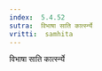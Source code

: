 ```yaml
---
index:  5.4.52
sutra:  विभाषा साति कार्त्स्न्ये
vritti:  samhita 
---
```


विभाषा साति कार्त्स्न्ये

